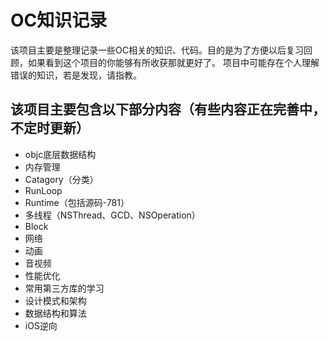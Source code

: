 # OC知识记录

该项目主要是整理记录一些OC相关的知识、代码。目的是为了方便以后复习回顾，如果看到这个项目的你能够有所收获那就更好了。
项目中可能存在个人理解错误的知识，若是发现，请指教。

## 该项目主要包含以下部分内容（有些内容正在完善中，不定时更新）

- objc底层数据结构
- 内存管理
- Catagory（分类）
- RunLoop
- Runtime（包括源码-781）
- 多线程（NSThread、GCD、NSOperation）
- Block
- 网络
- 动画
- 音视频
- 性能优化
- 常用第三方库的学习
- 设计模式和架构
- 数据结构和算法
- iOS逆向

